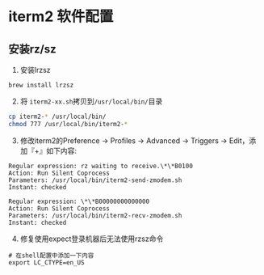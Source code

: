 # iterm2 软件配置

## 安装rz/sz
1. 安装lrzsz
```
brew install lrzsz
```

2. 将 `iterm2-xx.sh`拷贝到`/usr/local/bin/`目录
```bash
cp iterm2-* /usr/local/bin/
chmod 777 /usr/local/bin/iterm2-*
```

3. 修改iterm2的Preference -> Profiles -> Advanced -> Triggers -> Edit，添加『+』如下内容:
```
Regular expression: rz waiting to receive.\*\*B0100
Action: Run Silent Coprocess
Parameters: /usr/local/bin/iterm2-send-zmodem.sh
Instant: checked

Regular expression: \*\*B00000000000000
Action: Run Silent Coprocess
Parameters: /usr/local/bin/iterm2-recv-zmodem.sh
Instant: checked
```

4. 修复使用expect登录机器后无法使用rzsz命令
```
# 在shell配置中添加一下内容
export LC_CTYPE=en_US
```
